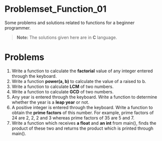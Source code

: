 # Problemset_Function_01
Some problems and solutions related to functions for a beginner programmer.
> **Note:** The solutions given here are in **C** language.
# Problems
1.  Write a function to calculate the **factorial** value of any integer entered through the keyboard.</br>
2.  Write a function **power(a, b)** to calculate the value of a raised to b.</br>
3.  Write a function to calculate **LCM** of two numbers.</br>
4.  Write a function to calculate **GCD** of two numbers.</br>
5.  Any year is entered through the keyboard. Write a function to determine whether the year is a **leap year** or not.</br>
6.  A positive integer is entered through the keyboard. Write a function to obtain the **prime factors** of this number. For example, prime factors of 24 are 2, 2, 2 and 3 whereas prime factors of 35 are 5 and 7.</br>
7.  Write a function which receives **a float** and **an int** from main(), finds the product of these two and returns the product which is printed through main().
